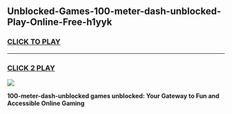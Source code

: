 
## Unblocked-Games-100-meter-dash-unblocked-Play-Online-Free-h1yyk
<h3>
<a href="https://premium76.site?title=100-meter-dash-unblocked&ref=26A">CLICK TO PLAY</a></h3>
<hr>

<h3>
<a href="https://premium76.site?title=100-meter-dash-unblocked&ref=26A">CLICK 2 PLAY</a>
  
</h3>

<a href="https://premium76.site?title=100-meter-dash-unblocked&ref=26A"><img src="https://clearcache.store/games.png"></a>


**100-meter-dash-unblocked games unblocked: Your Gateway to Fun and Accessible Online Gaming**
